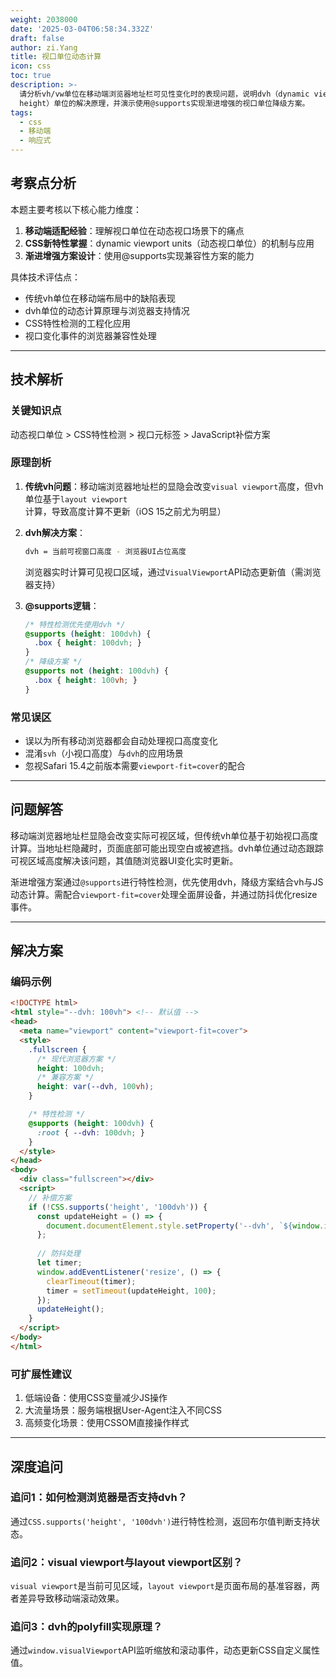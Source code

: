 ```yaml
---
weight: 2038000
date: '2025-03-04T06:58:34.332Z'
draft: false
author: zi.Yang
title: 视口单位动态计算
icon: css
toc: true
description: >-
  请分析vh/vw单位在移动端浏览器地址栏可见性变化时的表现问题，说明dvh（dynamic viewport
  height）单位的解决原理，并演示使用@supports实现渐进增强的视口单位降级方案。
tags:
  - css
  - 移动端
  - 响应式
---
```


## 考察点分析

本题主要考核以下核心能力维度：

1. **移动端适配经验**：理解视口单位在动态视口场景下的痛点
2. **CSS新特性掌握**：dynamic viewport units（动态视口单位）的机制与应用
3. **渐进增强方案设计**：使用@supports实现兼容性方案的能力

具体技术评估点：

- 传统vh单位在移动端布局中的缺陷表现
- dvh单位的动态计算原理与浏览器支持情况
- CSS特性检测的工程化应用
- 视口变化事件的浏览器兼容性处理

---

## 技术解析

### 关键知识点

动态视口单位 > CSS特性检测 > 视口元标签 > JavaScript补偿方案

### 原理剖析

1. **传统vh问题**：移动端浏览器地址栏的显隐会改变`visual viewport`高度，但vh单位基于`layout viewport`计算，导致高度计算不更新（iOS 15之前尤为明显）

2. **dvh解决方案**：

   ```bash
   dvh = 当前可视窗口高度 - 浏览器UI占位高度
   ```

   浏览器实时计算可见视口区域，通过`VisualViewport`API动态更新值（需浏览器支持）

3. **@supports逻辑**：

   ```css
   /* 特性检测优先使用dvh */
   @supports (height: 100dvh) {
     .box { height: 100dvh; }
   }
   /* 降级方案 */
   @supports not (height: 100dvh) {
     .box { height: 100vh; }
   }
   ```

### 常见误区

- 误以为所有移动浏览器都会自动处理视口高度变化
- 混淆`svh`（小视口高度）与`dvh`的应用场景
- 忽视Safari 15.4之前版本需要`viewport-fit=cover`的配合

---

## 问题解答

移动端浏览器地址栏显隐会改变实际可视区域，但传统vh单位基于初始视口高度计算。当地址栏隐藏时，页面底部可能出现空白或被遮挡。dvh单位通过动态跟踪可视区域高度解决该问题，其值随浏览器UI变化实时更新。

渐进增强方案通过`@supports`进行特性检测，优先使用dvh，降级方案结合vh与JS动态计算。需配合`viewport-fit=cover`处理全面屏设备，并通过防抖优化resize事件。

---

## 解决方案

### 编码示例

```html
<!DOCTYPE html>
<html style="--dvh: 100vh"> <!-- 默认值 -->
<head>
  <meta name="viewport" content="viewport-fit=cover">
  <style>
    .fullscreen {
      /* 现代浏览器方案 */
      height: 100dvh;
      /* 兼容方案 */
      height: var(--dvh, 100vh);
    }

    /* 特性检测 */
    @supports (height: 100dvh) {
      :root { --dvh: 100dvh; }
    }
  </style>
</head>
<body>
  <div class="fullscreen"></div>
  <script>
    // 补偿方案
    if (!CSS.supports('height', '100dvh')) {
      const updateHeight = () => {
        document.documentElement.style.setProperty('--dvh', `${window.innerHeight}px`);
      };
      
      // 防抖处理
      let timer;
      window.addEventListener('resize', () => {
        clearTimeout(timer);
        timer = setTimeout(updateHeight, 100);
      });
      updateHeight();
    }
  </script>
</body>
</html>
```

### 可扩展性建议

1. 低端设备：使用CSS变量减少JS操作
2. 大流量场景：服务端根据User-Agent注入不同CSS
3. 高频变化场景：使用CSSOM直接操作样式

---

## 深度追问

### 追问1：如何检测浏览器是否支持dvh？

通过`CSS.supports('height', '100dvh')`进行特性检测，返回布尔值判断支持状态。

### 追问2：visual viewport与layout viewport区别？

`visual viewport`是当前可见区域，`layout viewport`是页面布局的基准容器，两者差异导致移动端滚动效果。

### 追问3：dvh的polyfill实现原理？

通过`window.visualViewport`API监听缩放和滚动事件，动态更新CSS自定义属性值。
